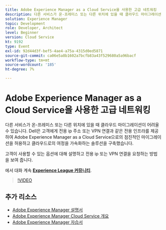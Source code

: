 ```yaml
---
title: Adobe Experience Manager as a Cloud Service을 사용한 고급 네트워킹
description: 다른 서비스가 온-프레미스 또는 다른 위치에 있을 때 클라우드 마이그레이션이 어려울 수 있습니다. Dell은 고객에게 전용 ip 주소 또는 VPN 연결과 같은 전용 인프라를 제공하여 Adobe Experience Manager as a Cloud Service으로의 점진적인 마이그레이션을 허용하고 클라우드로의 여정을 가속화하는 솔루션을 구축했습니다.
solution: Experience Manager
topic: Development
role: Developer, Architect
level: Beginner
version: Cloud Service
kt: 9192
type: Event
exl-id: 92d44d3f-bef5-4ae4-a75a-4315d0ed5871
source-git-commit: ca06e5a8b1602a7bcfb83a43f529680a5a96bacf
workflow-type: tm+mt
source-wordcount: '185'
ht-degree: 7%

---
```


# Adobe Experience Manager as a Cloud Service을 사용한 고급 네트워킹

다른 서비스가 온-프레미스 또는 다른 위치에 있을 때 클라우드 마이그레이션이 어려울 수 있습니다.  Dell은 고객에게 전용 ip 주소 또는 VPN 연결과 같은 전용 인프라를 제공하여 Adobe Experience Manager as a Cloud Service으로의 점진적인 마이그레이션을 허용하고 클라우드로의 여정을 가속화하는 솔루션을 구축했습니다.

고객이 사용할 수 있는 옵션에 대해 설명하고 전용 ip 또는 VPN 연결을 요청하는 방법을 보여 줍니다.

에서 대화 계속 **[Experience League 커뮤니티](https://adobe.ly/3EUTdAo)**.

>[!VIDEO](https://video.tv.adobe.com/v/337898/?quality=12&learn=on&hidetitle=true)

## 추가 리소스

- [Adobe Experience Manager 설명서](https://experienceleague.adobe.com/docs/experience-manager-cloud-service.html)
- [Adobe Experience Manager Cloud Service 개요](https://experienceleague.adobe.com/docs/experience-manager-cloud-service/overview/home.html)
- [Adobe Experience Manager 자습서](https://experienceleague.adobe.com/docs/experience-manager-tutorials.html)
